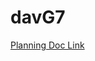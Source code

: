 # davG7

[Planning Doc Link](https://docs.google.com/document/d/1Wy5aYLelIsbKSA5huyYlkG-z5Q07arfDLWYoO2V-isA/edit?tab=t.0#heading=h.ji7uqlrhsqdz)
